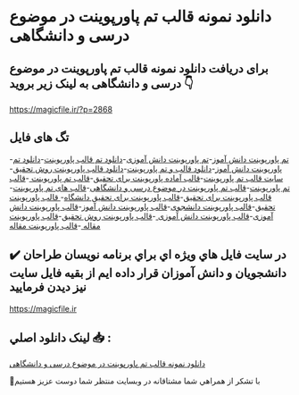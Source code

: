 # دانلود نمونه قالب تم پاورپوینت در موضوع درسی و دانشگاهی

## برای دریافت دانلود نمونه قالب تم پاورپوینت در موضوع درسی و دانشگاهی به لینک زیر بروید 👇

https://magicfile.ir/?p=2868

## تگ های فایل

-[تم پاورپوینت دانش آموز](https://magicfile.ir/product/%d9%82%d8%a7%d9%84%d8%a8-%d8%aa%d9%85-%d9%be%d8%a7%d9%88%d8%b1%d9%be%d9%88%db%8c%d9%86%d8%aa-%d8%af%d8%b1-%d9%85%d9%88%d8%b6%d9%88%d8%b9-%d8%af%d8%b1%d8%b3%db%8c-%d9%88-%d8%af%d8%a7%d9%86%d8%b4%da%af%d8%a7%d9%87%db%8c/)-[تم پاورپوینت دانش آموزی](https://magicfile.ir/product/%d9%82%d8%a7%d9%84%d8%a8-%d8%aa%d9%85-%d9%be%d8%a7%d9%88%d8%b1%d9%be%d9%88%db%8c%d9%86%d8%aa-%d8%af%d8%b1-%d9%85%d9%88%d8%b6%d9%88%d8%b9-%d8%af%d8%b1%d8%b3%db%8c-%d9%88-%d8%af%d8%a7%d9%86%d8%b4%da%af%d8%a7%d9%87%db%8c/)-[دانلود تم قالب پاورپوینت](https://magicfile.ir/product/%d9%82%d8%a7%d9%84%d8%a8-%d8%aa%d9%85-%d9%be%d8%a7%d9%88%d8%b1%d9%be%d9%88%db%8c%d9%86%d8%aa-%d8%af%d8%b1-%d9%85%d9%88%d8%b6%d9%88%d8%b9-%d8%af%d8%b1%d8%b3%db%8c-%d9%88-%d8%af%d8%a7%d9%86%d8%b4%da%af%d8%a7%d9%87%db%8c/)-[دانلود تم پاورپوینت دانش آموز](https://magicfile.ir/product/%d9%82%d8%a7%d9%84%d8%a8-%d8%aa%d9%85-%d9%be%d8%a7%d9%88%d8%b1%d9%be%d9%88%db%8c%d9%86%d8%aa-%d8%af%d8%b1-%d9%85%d9%88%d8%b6%d9%88%d8%b9-%d8%af%d8%b1%d8%b3%db%8c-%d9%88-%d8%af%d8%a7%d9%86%d8%b4%da%af%d8%a7%d9%87%db%8c/)-[دانلود قالب و تم پاورپوینت](https://magicfile.ir/product/%d9%82%d8%a7%d9%84%d8%a8-%d8%aa%d9%85-%d9%be%d8%a7%d9%88%d8%b1%d9%be%d9%88%db%8c%d9%86%d8%aa-%d8%af%d8%b1-%d9%85%d9%88%d8%b6%d9%88%d8%b9-%d8%af%d8%b1%d8%b3%db%8c-%d9%88-%d8%af%d8%a7%d9%86%d8%b4%da%af%d8%a7%d9%87%db%8c/)-[دانلود قالب پاورپوینت روش تحقیق](https://magicfile.ir/product/%d9%82%d8%a7%d9%84%d8%a8-%d8%aa%d9%85-%d9%be%d8%a7%d9%88%d8%b1%d9%be%d9%88%db%8c%d9%86%d8%aa-%d8%af%d8%b1-%d9%85%d9%88%d8%b6%d9%88%d8%b9-%d8%af%d8%b1%d8%b3%db%8c-%d9%88-%d8%af%d8%a7%d9%86%d8%b4%da%af%d8%a7%d9%87%db%8c/)-[سایت قالب تم پاورپوینت](https://magicfile.ir/product/%d9%82%d8%a7%d9%84%d8%a8-%d8%aa%d9%85-%d9%be%d8%a7%d9%88%d8%b1%d9%be%d9%88%db%8c%d9%86%d8%aa-%d8%af%d8%b1-%d9%85%d9%88%d8%b6%d9%88%d8%b9-%d8%af%d8%b1%d8%b3%db%8c-%d9%88-%d8%af%d8%a7%d9%86%d8%b4%da%af%d8%a7%d9%87%db%8c/)-[قالب آماده پاورپوینت برای تحقیق](https://magicfile.ir/product/%d9%82%d8%a7%d9%84%d8%a8-%d8%aa%d9%85-%d9%be%d8%a7%d9%88%d8%b1%d9%be%d9%88%db%8c%d9%86%d8%aa-%d8%af%d8%b1-%d9%85%d9%88%d8%b6%d9%88%d8%b9-%d8%af%d8%b1%d8%b3%db%8c-%d9%88-%d8%af%d8%a7%d9%86%d8%b4%da%af%d8%a7%d9%87%db%8c/)-[قالب تم پاورپوینت ](https://magicfile.ir/product/%d9%82%d8%a7%d9%84%d8%a8-%d8%aa%d9%85-%d9%be%d8%a7%d9%88%d8%b1%d9%be%d9%88%db%8c%d9%86%d8%aa-%d8%af%d8%b1-%d9%85%d9%88%d8%b6%d9%88%d8%b9-%d8%af%d8%b1%d8%b3%db%8c-%d9%88-%d8%af%d8%a7%d9%86%d8%b4%da%af%d8%a7%d9%87%db%8c/)-[قالب تم پاورپوینت](https://magicfile.ir/product/%d9%82%d8%a7%d9%84%d8%a8-%d8%aa%d9%85-%d9%be%d8%a7%d9%88%d8%b1%d9%be%d9%88%db%8c%d9%86%d8%aa-%d8%af%d8%b1-%d9%85%d9%88%d8%b6%d9%88%d8%b9-%d8%af%d8%b1%d8%b3%db%8c-%d9%88-%d8%af%d8%a7%d9%86%d8%b4%da%af%d8%a7%d9%87%db%8c/)-[قالب تم پاورپوینت در موضوع درسی و دانشگاهی](https://magicfile.ir/product/%d9%82%d8%a7%d9%84%d8%a8-%d8%aa%d9%85-%d9%be%d8%a7%d9%88%d8%b1%d9%be%d9%88%db%8c%d9%86%d8%aa-%d8%af%d8%b1-%d9%85%d9%88%d8%b6%d9%88%d8%b9-%d8%af%d8%b1%d8%b3%db%8c-%d9%88-%d8%af%d8%a7%d9%86%d8%b4%da%af%d8%a7%d9%87%db%8c/)-[قالب های تم پاورپوینت](https://magicfile.ir/product/%d9%82%d8%a7%d9%84%d8%a8-%d8%aa%d9%85-%d9%be%d8%a7%d9%88%d8%b1%d9%be%d9%88%db%8c%d9%86%d8%aa-%d8%af%d8%b1-%d9%85%d9%88%d8%b6%d9%88%d8%b9-%d8%af%d8%b1%d8%b3%db%8c-%d9%88-%d8%af%d8%a7%d9%86%d8%b4%da%af%d8%a7%d9%87%db%8c/)-[قالب پاورپوینت برای تحقیق](https://magicfile.ir/product/%d9%82%d8%a7%d9%84%d8%a8-%d8%aa%d9%85-%d9%be%d8%a7%d9%88%d8%b1%d9%be%d9%88%db%8c%d9%86%d8%aa-%d8%af%d8%b1-%d9%85%d9%88%d8%b6%d9%88%d8%b9-%d8%af%d8%b1%d8%b3%db%8c-%d9%88-%d8%af%d8%a7%d9%86%d8%b4%da%af%d8%a7%d9%87%db%8c/)-[قالب پاورپوینت برای تحقیق دانشگاه](https://magicfile.ir/product/%d9%82%d8%a7%d9%84%d8%a8-%d8%aa%d9%85-%d9%be%d8%a7%d9%88%d8%b1%d9%be%d9%88%db%8c%d9%86%d8%aa-%d8%af%d8%b1-%d9%85%d9%88%d8%b6%d9%88%d8%b9-%d8%af%d8%b1%d8%b3%db%8c-%d9%88-%d8%af%d8%a7%d9%86%d8%b4%da%af%d8%a7%d9%87%db%8c/)-[ قالب پاورپوینت تحقیق](https://magicfile.ir/product/%d9%82%d8%a7%d9%84%d8%a8-%d8%aa%d9%85-%d9%be%d8%a7%d9%88%d8%b1%d9%be%d9%88%db%8c%d9%86%d8%aa-%d8%af%d8%b1-%d9%85%d9%88%d8%b6%d9%88%d8%b9-%d8%af%d8%b1%d8%b3%db%8c-%d9%88-%d8%af%d8%a7%d9%86%d8%b4%da%af%d8%a7%d9%87%db%8c/)-[قالب پاورپوینت دانشجوی](https://magicfile.ir/product/%d9%82%d8%a7%d9%84%d8%a8-%d8%aa%d9%85-%d9%be%d8%a7%d9%88%d8%b1%d9%be%d9%88%db%8c%d9%86%d8%aa-%d8%af%d8%b1-%d9%85%d9%88%d8%b6%d9%88%d8%b9-%d8%af%d8%b1%d8%b3%db%8c-%d9%88-%d8%af%d8%a7%d9%86%d8%b4%da%af%d8%a7%d9%87%db%8c/)-[قالب پاورپوینت دانش آموز](https://magicfile.ir/product/%d9%82%d8%a7%d9%84%d8%a8-%d8%aa%d9%85-%d9%be%d8%a7%d9%88%d8%b1%d9%be%d9%88%db%8c%d9%86%d8%aa-%d8%af%d8%b1-%d9%85%d9%88%d8%b6%d9%88%d8%b9-%d8%af%d8%b1%d8%b3%db%8c-%d9%88-%d8%af%d8%a7%d9%86%d8%b4%da%af%d8%a7%d9%87%db%8c/)-[قالب پاورپوینت دانش آموزی](https://magicfile.ir/product/%d9%82%d8%a7%d9%84%d8%a8-%d8%aa%d9%85-%d9%be%d8%a7%d9%88%d8%b1%d9%be%d9%88%db%8c%d9%86%d8%aa-%d8%af%d8%b1-%d9%85%d9%88%d8%b6%d9%88%d8%b9-%d8%af%d8%b1%d8%b3%db%8c-%d9%88-%d8%af%d8%a7%d9%86%d8%b4%da%af%d8%a7%d9%87%db%8c/)-[قالب پاورپوینت دانش آموزی ](https://magicfile.ir/product/%d9%82%d8%a7%d9%84%d8%a8-%d8%aa%d9%85-%d9%be%d8%a7%d9%88%d8%b1%d9%be%d9%88%db%8c%d9%86%d8%aa-%d8%af%d8%b1-%d9%85%d9%88%d8%b6%d9%88%d8%b9-%d8%af%d8%b1%d8%b3%db%8c-%d9%88-%d8%af%d8%a7%d9%86%d8%b4%da%af%d8%a7%d9%87%db%8c/)-[قالب پاورپوینت روش تحقیق](https://magicfile.ir/product/%d9%82%d8%a7%d9%84%d8%a8-%d8%aa%d9%85-%d9%be%d8%a7%d9%88%d8%b1%d9%be%d9%88%db%8c%d9%86%d8%aa-%d8%af%d8%b1-%d9%85%d9%88%d8%b6%d9%88%d8%b9-%d8%af%d8%b1%d8%b3%db%8c-%d9%88-%d8%af%d8%a7%d9%86%d8%b4%da%af%d8%a7%d9%87%db%8c/)-[قالب پاورپوینت مقاله ](https://magicfile.ir/product/%d9%82%d8%a7%d9%84%d8%a8-%d8%aa%d9%85-%d9%be%d8%a7%d9%88%d8%b1%d9%be%d9%88%db%8c%d9%86%d8%aa-%d8%af%d8%b1-%d9%85%d9%88%d8%b6%d9%88%d8%b9-%d8%af%d8%b1%d8%b3%db%8c-%d9%88-%d8%af%d8%a7%d9%86%d8%b4%da%af%d8%a7%d9%87%db%8c/)-[قالب پاورپوینت مقاله](https://magicfile.ir/product/%d9%82%d8%a7%d9%84%d8%a8-%d8%aa%d9%85-%d9%be%d8%a7%d9%88%d8%b1%d9%be%d9%88%db%8c%d9%86%d8%aa-%d8%af%d8%b1-%d9%85%d9%88%d8%b6%d9%88%d8%b9-%d8%af%d8%b1%d8%b3%db%8c-%d9%88-%d8%af%d8%a7%d9%86%d8%b4%da%af%d8%a7%d9%87%db%8c/)

## ✔️ در سايت فايل هاي ويژه اي براي برنامه نويسان طراحان دانشجويان و دانش آموزان قرار داده ايم از بقيه فايل سايت نيز ديدن فرماييد

https://magicfile.ir


## لينک دانلود اصلي 📥 :

[دانلود نمونه قالب تم پاورپوینت در موضوع درسی و دانشگاهی](https://magicfile.ir/product/%d9%82%d8%a7%d9%84%d8%a8-%d8%aa%d9%85-%d9%be%d8%a7%d9%88%d8%b1%d9%be%d9%88%db%8c%d9%86%d8%aa-%d8%af%d8%b1-%d9%85%d9%88%d8%b6%d9%88%d8%b9-%d8%af%d8%b1%d8%b3%db%8c-%d9%88-%d8%af%d8%a7%d9%86%d8%b4%da%af%d8%a7%d9%87%db%8c/) 


🙏با تشکر از همراهي شما مشتاقانه در وبسایت منتظر شما دوست عزیز هستیم

